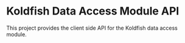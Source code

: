 # Koldfish Data Access Module API
This project provides the client side API for the Koldfish data access module.

<meta property="http://purl.org/dc/elements/1.1/creator" content="Leon Kastler" />